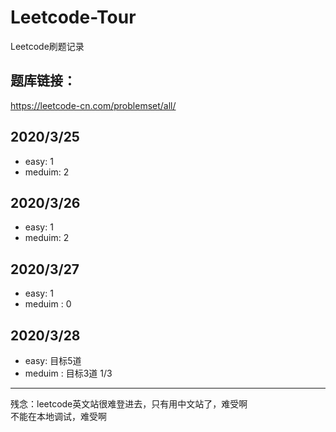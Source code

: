 # Leetcode-Tour
Leetcode刷题记录

## 题库链接：
https://leetcode-cn.com/problemset/all/

## 2020/3/25 
- easy: 1
- meduim: 2
## 2020/3/26 
- easy: 1
- meduim: 2

## 2020/3/27
- easy: 1
- meduim : 0

## 2020/3/28
- easy: 目标5道
- meduim : 目标3道 1/3


---
残念：leetcode英文站很难登进去，只有用中文站了，难受啊  
不能在本地调试，难受啊